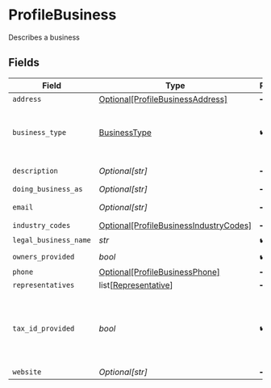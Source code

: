 # ProfileBusiness

Describes a business


## Fields

| Field                                                                                         | Type                                                                                          | Required                                                                                      | Description                                                                                   | Example                                                                                       |
| --------------------------------------------------------------------------------------------- | --------------------------------------------------------------------------------------------- | --------------------------------------------------------------------------------------------- | --------------------------------------------------------------------------------------------- | --------------------------------------------------------------------------------------------- |
| `address`                                                                                     | [Optional[ProfileBusinessAddress]](../../models/shared/profilebusinessaddress.md)             | :heavy_minus_sign:                                                                            | N/A                                                                                           |                                                                                               |
| `business_type`                                                                               | [BusinessType](../../models/shared/businesstype.md)                                           | :heavy_check_mark:                                                                            | The type of entity represented by this Business                                               | llc                                                                                           |
| `description`                                                                                 | *Optional[str]*                                                                               | :heavy_minus_sign:                                                                            | N/A                                                                                           | Local fitness gym paying out instructors                                                      |
| `doing_business_as`                                                                           | *Optional[str]*                                                                               | :heavy_minus_sign:                                                                            | N/A                                                                                           |                                                                                               |
| `email`                                                                                       | *Optional[str]*                                                                               | :heavy_minus_sign:                                                                            | Email Address                                                                                 | amanda@classbooker.dev                                                                        |
| `industry_codes`                                                                              | [Optional[ProfileBusinessIndustryCodes]](../../models/shared/profilebusinessindustrycodes.md) | :heavy_minus_sign:                                                                            | N/A                                                                                           |                                                                                               |
| `legal_business_name`                                                                         | *str*                                                                                         | :heavy_check_mark:                                                                            | N/A                                                                                           |                                                                                               |
| `owners_provided`                                                                             | *bool*                                                                                        | :heavy_check_mark:                                                                            | N/A                                                                                           |                                                                                               |
| `phone`                                                                                       | [Optional[ProfileBusinessPhone]](../../models/shared/profilebusinessphone.md)                 | :heavy_minus_sign:                                                                            | N/A                                                                                           |                                                                                               |
| `representatives`                                                                             | list[[Representative](../../models/shared/representative.md)]                                 | :heavy_minus_sign:                                                                            | N/A                                                                                           |                                                                                               |
| `tax_id_provided`                                                                             | *bool*                                                                                        | :heavy_check_mark:                                                                            | Indicates whether a tax ID has been provided for this Business                                |                                                                                               |
| `website`                                                                                     | *Optional[str]*                                                                               | :heavy_minus_sign:                                                                            | N/A                                                                                           | www.wholebodyfitnessgym.com                                                                   |